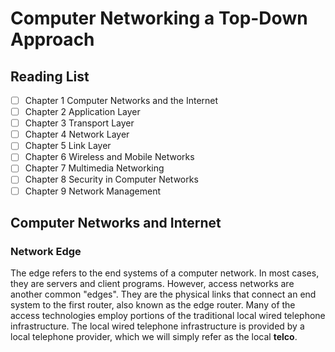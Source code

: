 # Computer Networking a Top-Down Approach

## Reading List

- [ ] Chapter 1 Computer Networks and the Internet
- [ ] Chapter 2 Application Layer
- [ ] Chapter 3 Transport Layer
- [ ] Chapter 4 Network Layer
- [ ] Chapter 5 Link Layer
- [ ] Chapter 6 Wireless and Mobile Networks
- [ ] Chapter 7 Multimedia Networking
- [ ] Chapter 8 Security in Computer Networks
- [ ] Chapter 9 Network Management

## Computer Networks and Internet

### Network Edge

The edge refers to the end systems of a computer network. In most cases, they are servers and client
programs. However, access networks are another common "edges". They are the physical links that
connect an end system to the first router, also known as the edge router. Many of the access technologies
employ portions of the traditional local wired telephone infrastructure. The local wired telephone
infrastructure is provided by a local telephone provider, which we will simply refer as the local
**telco**.
